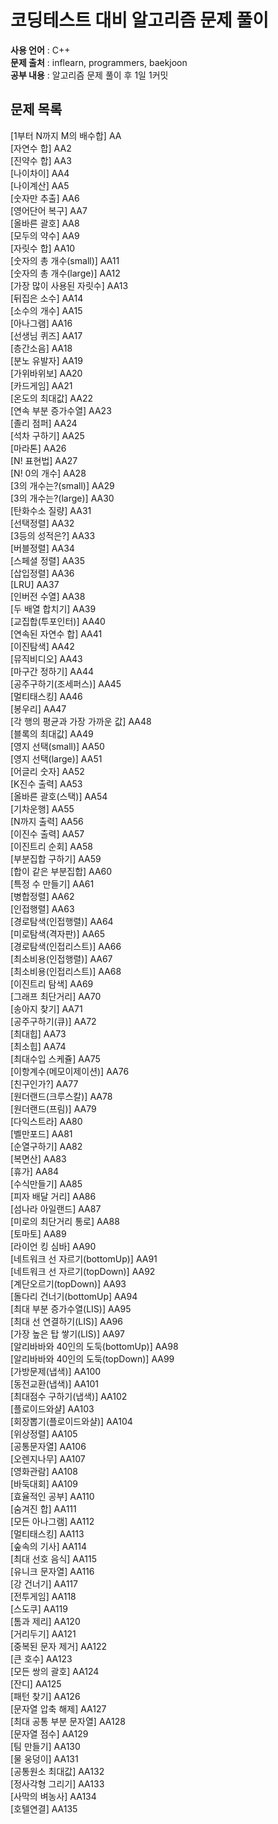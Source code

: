 # 코딩테스트 대비 알고리즘 문제 풀이  

**사용 언어** : C++  
**문제 출처** : inflearn, programmers, baekjoon  
**공부 내용** : 알고리즘 문제 풀이 후 1일 1커밋  

## 문제 목록  

[1부터 N까지 M의 배수합] AA  
[자연수 합] AA2  
[진약수 합] AA3  
[나이차이] AA4  
[나이계산] AA5  
[숫자만 추출] AA6  
[영어단어 복구] AA7  
[올바른 괄호] AA8  
[모두의 약수] AA9  
[자릿수 합] AA10  
[숫자의 총 개수(small)] AA11  
[숫자의 총 개수(large)] AA12  
[가장 많이 사용된 자릿수] AA13  
[뒤집은 소수] AA14  
[소수의 개수] AA15  
[아나그램] AA16  
[선생님 퀴즈] AA17  
[층간소음] AA18  
[분노 유발자] AA19  
[가위바위보] AA20  
[카드게임] AA21  
[온도의 최대값] AA22  
[연속 부분 증가수열] AA23  
[졸리 점퍼] AA24  
[석차 구하기] AA25  
[마라톤] AA26  
[N! 표현법] AA27  
[N! 0의 개수] AA28  
[3의 개수는?(small)] AA29  
[3의 개수는?(large)] AA30  
[탄화수소 질량] AA31  
[선택정렬] AA32  
[3등의 성적은?] AA33  
[버블정렬] AA34  
[스페셜 정렬] AA35  
[삽입정렬] AA36  
[LRU] AA37  
[인버전 수열] AA38  
[두 배열 합치기] AA39  
[교집합(투포인터)] AA40  
[연속된 자연수 합] AA41  
[이진탐색] AA42  
[뮤직비디오] AA43  
[마구간 정하기] AA44  
[공주구하기(조세퍼스)] AA45  
[멀티태스킹] AA46  
[봉우리] AA47  
[각 행의 평균과 가장 가까운 값] AA48  
[블록의 최대값] AA49  
[영지 선택(small)] AA50  
[영지 선택(large)] AA51  
[어글리 숫자] AA52  
[K진수 출력] AA53  
[올바른 괄호(스택)] AA54  
[기차운행] AA55  
[N까지 출력] AA56  
[이진수 출력] AA57  
[이진트리 순회] AA58  
[부분집합 구하기] AA59  
[합이 같은 부분집합] AA60  
[특정 수 만들기] AA61  
[병합정렬] AA62  
[인접행렬] AA63  
[경로탐색(인접행렬)] AA64  
[미로탐색(격자판)] AA65  
[경로탐색(인접리스트)] AA66  
[최소비용(인접행렬)] AA67  
[최소비용(인접리스트)] AA68  
[이진트리 탐색] AA69  
[그래프 최단거리] AA70  
[송아지 찾기] AA71  
[공주구하기(큐)] AA72  
[최대힙] AA73  
[최소힙] AA74  
[최대수입 스케쥴] AA75  
[이항계수(메모이제이션)] AA76  
[친구인가?] AA77  
[원더랜드(크루스칼)] AA78  
[원더랜드(프림)] AA79  
[다익스트라] AA80  
[벨만포드] AA81  
[순열구하기] AA82  
[복면산] AA83  
[휴가] AA84  
[수식만들기] AA85  
[피자 배달 거리] AA86  
[섬나라 아일랜드] AA87  
[미로의 최단거리 통로] AA88  
[토마토] AA89  
[라이언 킹 심바] AA90  
[네트워크 선 자르기(bottomUp)] AA91  
[네트워크 선 자르기(topDown)] AA92  
[계단오르기(topDown)] AA93  
[돌다리 건너기(bottomUp] AA94  
[최대 부분 증가수열(LIS)] AA95  
[최대 선 연결하기(LIS)] AA96  
[가장 높은 탑 쌓기(LIS)] AA97  
[알리바바와 40인의 도둑(bottomUp)] AA98  
[알리바바와 40인의 도둑(topDown)] AA99  
[가방문제(냅색)] AA100  
[동전교환(냅색)] AA101  
[최대점수 구하기(냅색)] AA102  
[플로이드와샬] AA103  
[회장뽑기(플로이드와샬)] AA104  
[위상정렬] AA105  
[공통문자열] AA106  
[오렌지나무] AA107  
[영화관람] AA108  
[바둑대회] AA109  
[효율적인 공부] AA110  
[숨겨진 합] AA111  
[모든 아나그램] AA112  
[멀티태스킹] AA113  
[숲속의 기사] AA114  
[최대 선호 음식] AA115  
[유니크 문자열] AA116  
[강 건너기] AA117  
[전투게임] AA118  
[스도쿠] AA119  
[톰과 제리] AA120  
[거리두기] AA121  
[중복된 문자 제거] AA122  
[큰 호수] AA123  
[모든 쌍의 괄호] AA124  
[잔디] AA125  
[패턴 찾기] AA126  
[문자열 압축 해제] AA127  
[최대 공통 부분 문자열] AA128  
[문자열 점수] AA129  
[팀 만들기] AA130  
[물 웅덩이] AA131  
[공통원소 최대값] AA132  
[정사각형 그리기] AA133  
[사막의 벼농사] AA134  
[호텔연결] AA135  

